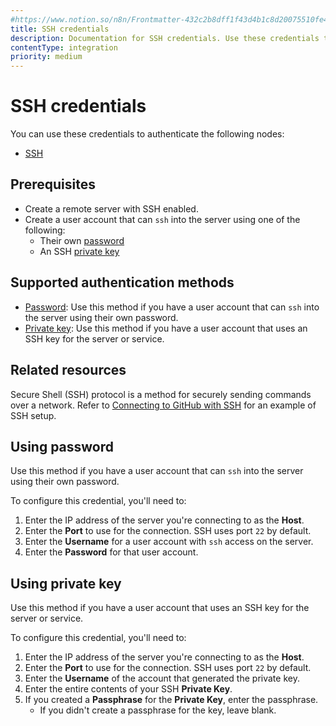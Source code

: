 ```yaml
---
#https://www.notion.so/n8n/Frontmatter-432c2b8dff1f43d4b1c8d20075510fe4
title: SSH credentials
description: Documentation for SSH credentials. Use these credentials to authenticate SSH in n8n, a workflow automation platform.
contentType: integration
priority: medium
---
```


# SSH credentials

You can use these credentials to authenticate the following nodes:

- [SSH](/integrations/builtin/core-nodes/n8n-nodes-base.ssh/)

## Prerequisites

- Create a remote server with SSH enabled.
- Create a user account that can `ssh` into the server using one of the following:
    - Their own [password](#using-password)
    - An SSH [private key](#using-private-key)

## Supported authentication methods

- [Password](#using-password): Use this method if you have a user account that can `ssh` into the server using their own password.
- [Private key](#using-private-key): Use this method if you have a user account that uses an SSH key for the server or service.

## Related resources

Secure Shell (SSH) protocol is a method for securely sending commands over a network. Refer to [Connecting to GitHub with SSH](https://docs.github.com/en/github/authenticating-to-github/connecting-to-github-with-ssh) for an example of SSH setup.


## Using password

Use this method if you have a user account that can `ssh` into the server using their own password.

To configure this credential, you'll need to:

1. Enter the IP address of the server you're connecting to as the **Host**.
2. Enter the **Port** to use for the connection. SSH uses port `22` by default.
3. Enter the **Username** for a user account with `ssh` access on the server.
4. Enter the **Password** for that user account.

## Using private key

Use this method if you have a user account that uses an SSH key for the server or service.

To configure this credential, you'll need to:

1. Enter the IP address of the server you're connecting to as the **Host**.
2. Enter the **Port** to use for the connection. SSH uses port `22` by default.
3. Enter the **Username** of the account that generated the private key.
4. Enter the entire contents of your SSH **Private Key**.
5. If you created a **Passphrase** for the **Private Key**, enter the passphrase.
    - If you didn't create a passphrase for the key, leave blank.

